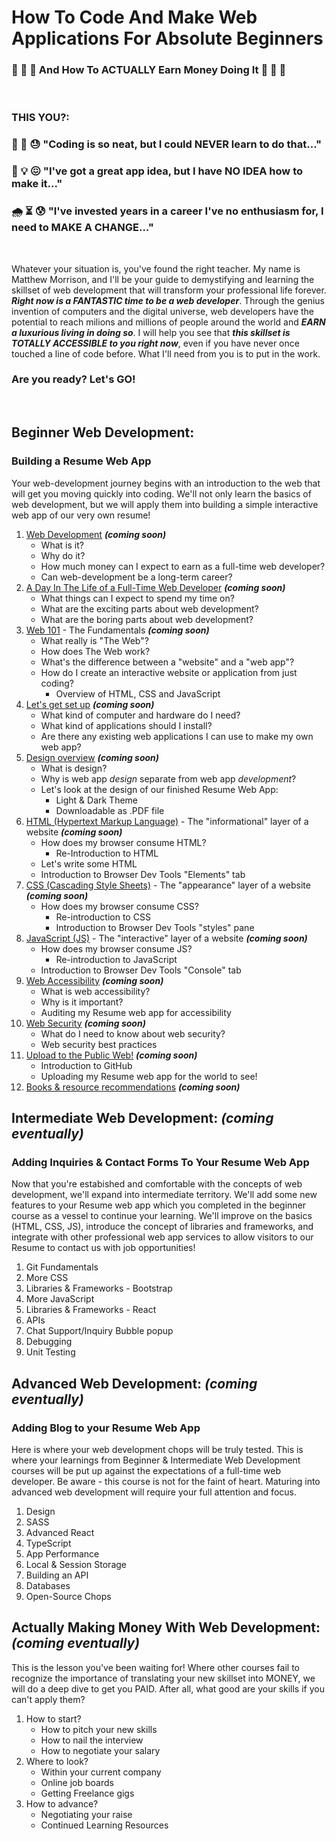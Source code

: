 # How To Code And Make Web Applications For Absolute Beginners
### 💸 💸 💸 And How To ACTUALLY Earn Money Doing It 💸 💸 💸 
&nbsp;

### THIS YOU?:

### 🤔 🧐 😓 "Coding is so neat, but I could NEVER learn to do that..."

### 🧠 💡 😖 "I've got a great app idea, but I have NO IDEA how to make it..."

### 🌧 ⏳ 😰 "I've invested years in a career I've no enthusiasm for, I need to MAKE A CHANGE..."

&nbsp;

Whatever your situation is, you've found the right teacher. My name is Matthew Morrison, and I'll be your guide to demystifying and learning the skillset of web development that will transform your professional life forever. ***Right now is a FANTASTIC time to be a web developer***. Through the genius invention of computers and the digital universe, web developers have the potential to reach milions and millions of people around the world and ***EARN a luxurious living in doing so***. I will help you see that ***this skillset is TOTALLY ACCESSIBLE to you right now***, even if you have never once touched a line of code before. What I'll need from you is to put in the work.

### Are you ready? Let's GO!
&nbsp;

## Beginner Web Development:
### Building a Resume Web App
Your web-development journey begins with an introduction to the web that will get you moving quickly into coding. We'll not only learn the basics of web development, but we will apply them into building a simple interactive web app of our very own resume!

1. [Web Development](#) ***(coming soon)***
   * What is it?
   * Why do it?
   * How much money can I expect to earn as a full-time web developer?
   * Can web-development be a long-term career?
3. [A Day In The Life of a Full-Time Web Developer](#) ***(coming soon)***
    * What things can I expect to spend my time on?
    * What are the exciting parts about web development?
    * What are the boring parts about web development?
5. [Web 101](#) - The Fundamentals ***(coming soon)***
    * What really is "The Web"?
    * How does The Web work?
    * What's the difference between a "website" and a "web app"?
    * How do I create an interactive website or application from just coding?
      * Overview of HTML, CSS and JavaScript
6. [Let's get set up](#) ***(coming soon)***
    * What kind of computer and hardware do I need?
    * What kind of applications should I install?
    * Are there any existing web applications I can use to make my own web app?
7. [Design overview](#) ***(coming soon)***
    * What is design?
    * Why is web app *design* separate from web app *development*?
    * Let's look at the design of our finished Resume Web App:
      * Light & Dark Theme
      * Downloadable as .PDF file
8. [HTML (Hypertext Markup Language)](#) - The "informational" layer of a website ***(coming soon)***
    * How does my browser consume HTML?
      * Re-Introduction to HTML
    * Let's write some HTML
    * Introduction to Browser Dev Tools "Elements" tab
9. [CSS (Cascading Style Sheets)](#) - The "appearance" layer of a website ***(coming soon)***
    * How does my browser consume CSS?
      * Re-introduction to CSS
      * Introduction to Browser Dev Tools "styles" pane
10. [JavaScript (JS)](#) - The "interactive" layer of a website ***(coming soon)***
    * How does my browser consume JS?
      * Re-introduction to JavaScript
    * Introduction to Browser Dev Tools "Console" tab
11. [Web Accessibility](#) ***(coming soon)***
    * What is web accessibility?
    * Why is it important?
    * Auditing my Resume web app for accessibility
12. [Web Security](#) ***(coming soon)***
    * What do I need to know about web security?
    * Web security best practices
13. [Upload to the Public Web!](#) ***(coming soon)***
    * Introduction to GitHub
    * Uploading my Resume web app for the world to see!
14. [Books & resource recommendations](#) ***(coming soon)***


## Intermediate Web Development: ***(coming eventually)***
### Adding Inquiries & Contact Forms To Your Resume Web App
Now that you're estabished and comfortable with the concepts of web development, we'll expand into intermediate territory. We'll add some new features to your Resume web app which you completed in the beginner course as a vessel to continue your learning. We'll improve on the basics (HTML, CSS, JS), introduce the concept of libraries and frameworks, and integrate with other professional web app services to allow visitors to our Resume to contact us with job opportunities!

1. Git Fundamentals
2. More CSS
3. Libraries & Frameworks - Bootstrap
4. More JavaScript
6. Libraries & Frameworks - React
6. APIs
7. Chat Support/Inquiry Bubble popup
8. Debugging
9. Unit Testing 

## Advanced Web Development: ***(coming eventually)***
### Adding Blog to your Resume Web App
Here is where your web development chops will be truly tested. This is where your learnings from Beginner & Intermediate Web Development courses will be put up against the expectations of a full-time web developer. Be aware - this course is not for the faint of heart. Maturing into advanced web development will require your full attention and focus.
1. Design
2. SASS
3. Advanced React
4. TypeScript
5. App Performance
6. Local & Session Storage
7. Building an API
8. Databases
9. Open-Source Chops

## Actually Making Money With Web Development: ***(coming eventually)***
This is the lesson you've been waiting for! Where other courses fail to recognize the importance of translating your new skillset into MONEY, we will do a deep dive to get you PAID. After all, what good are your skills if you can't apply them?
1. How to start?
    * How to pitch your new skills
    * How to nail the interview
    * How to negotiate your salary
3. Where to look?
      * Within your current company
      * Online job boards
      * Getting Freelance gigs
4. How to advance?
      * Negotiating your raise
      * Continued Learning Resources
